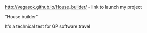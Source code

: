 http://vegasok.github.io/House_builder/ - link to launch my project

"House builder" 

It's a technical test for GP software.travel
